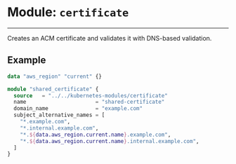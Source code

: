 # Module: `certificate`

---

Creates an ACM certificate and validates it with DNS-based validation.

## Example

```terraform
data "aws_region" "current" {}

module "shared_certificate" {
  source   = "../../kubernetes-modules/certificate"
  name                      = "shared-certificate"
  domain_name               = "example.com"
  subject_alternative_names = [
    "*.example.com",
    "*.internal.example.com",
    "*.${data.aws_region.current.name}.example.com",
    "*.${data.aws_region.current.name}.internal.example.com",
  ]
}
```
